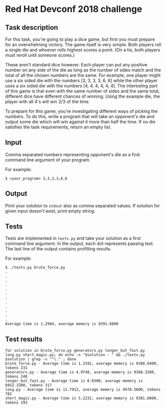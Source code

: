 # Red Hat Devconf 2018 challenge

## Task description

For this task, you're going to play a dice game, but first you must prepare
for an overwhelming victory. The game itself is very simple. Both players roll
a single die and whoever rolls highest scores a point. (On a tie, both players
must reroll until someone scores.)

These aren't standard dice however. Each player can put any positive number on
any side of the die as long as the number of sides match and the total of all
the chosen numbers are the same. For example, one player might use a six sided
die with the numbers [3, 3, 3, 3, 6, 6] while the other player uses a six sided
die with the numbers [4, 4, 4, 4, 4, 4]. The interesting part of this game is
that even with the same number of sides and the same total, different dice have
different chances of winning. Using the example die, the player with all 4's
will win 2/3 of the time.

To prepare for this game, you're investigating different ways of picking
the numbers. To do this, write a program that will take an opponent's die and
output some die which will win against it more than half the time. If no die
satisfies the task requirements, return an empty list.

## Input

Comma separated numbers representing opponent's die as a first command line
argument of your program.

For example:
```
$ <your_program> 3,3,3,3,6,6
```

## Output

Print your solution to `stdout` also as comma separated values. If solution
for given input doesn't exist, print empty string.

## Tests

Tests are implemented in `tests.py` and take your solution as a first command
line argument. In the output, each dot represents passing test. The last line
of the output contains profilling results.

For example:
```
$ ./tests.py brute_force.py 
.
.
.
.
.
.
.
.
.
.
.
.
Average time is 1.2984, average memory is 9391.6800
```

## Test results

```
for solution in brute_force.py generators.py longer_but_fast.py long.py short_magic.py; do echo -n "$solution - " && ./tests.py $solution | grep -v "^\." ; done
brute_force.py - Average time is 1.3192, average memory is 9388.6400, tokens 231
generators.py - Average time is 4.9748, average memory is 9388.3200, tokens 248
longer_but_fast.py - Average time is 0.0300, average memory is 9452.3200, tokens 317
long.py - Average time is 11.7912, average memory is 9478.5600, tokens 782
short_magic.py - Average time is 5.2232, average memory is 9381.6000, tokens 193
```
